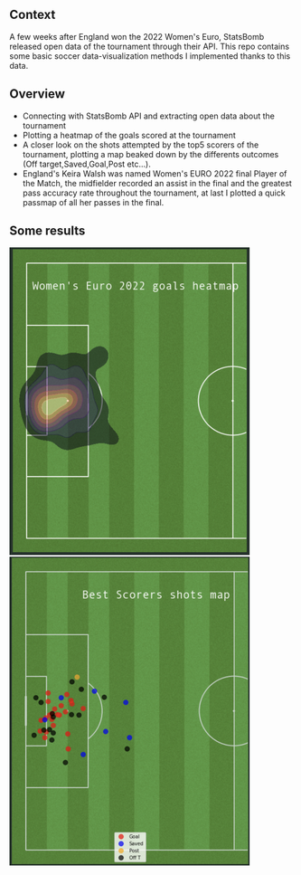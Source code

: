 ## Context
A few weeks after England won the 2022 Women's Euro, StatsBomb released open data of the tournament through their API. This repo contains some basic soccer data-visualization methods I implemented thanks to this data.

## Overview

- Connecting with StatsBomb API and extracting open data about the tournament
- Plotting a heatmap of the goals scored at the tournament
- A closer look on the shots attempted by the top5 scorers of the tournament, plotting a map beaked down by the differents outcomes (Off target,Saved,Goal,Post etc...).
- England's Keira Walsh was named Women's EURO 2022 final Player of the Match, the midfielder recorded an assist in the final and the greatest pass accuracy rate throughout the tournament, at last I plotted a quick passmap of all her passes in the final.


## Some results

<img src="heatmap.png" width="425"/> <img src="shotsmap.png" width="425"/> 
